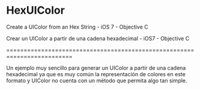 HexUIColor
==========

Create a UIColor from an Hex String - iOS 7 - Objective C

Crear un UIColor a partir de una cadena hexadecimal - iOS7 - Objective C

=========================================================================

Un ejemplo muy sencillo para generar un UIColor a partir de una cadena 
hexadecimal ya que es muy común la representación de colores en este 
formato y UIColor no cuenta con un método que permita algo tan simple.

